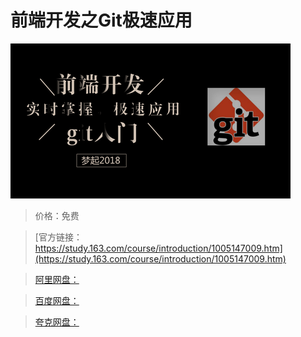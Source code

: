 # 前端开发之Git极速应用

![img](../../../assets/study163/free/816fe960-730b-4ca1-94f4-8f539e7c88e4.png)

> 价格：免费

> [官方链接：https://study.163.com/course/introduction/1005147009.htm](https://study.163.com/course/introduction/1005147009.htm)

> [阿里网盘：]()

> [百度网盘：]()

> [夸克网盘：]()
